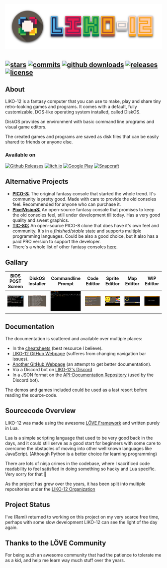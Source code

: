 
# ![LIKO-12](https://github.com/LIKO-12/Extras/raw/master/Readme-Screenshots/Header_Logo.png)

[![stars](https://badgen.net/github/stars/LIKO-12/LIKO-12)](https://github.com/LIKO-12/LIKO-12)
[![commits](https://badgen.net/github/commits/LIKO-12/LIKO-12)](https://github.com/LIKO-12/LIKO-12/commits/main)
[![github downloads](https://img.shields.io/github/downloads/LIKO-12/LIKO-12/total.svg)](https://github.com/LIKO-12/LIKO-12/releases)
[![releases](https://badgen.net/github/tag/LIKO-12/LIKO-12)](https://github.com/LIKO-12/LIKO-12/releases)
[![license](https://badgen.net/github/license/LIKO-12/LIKO-12)](https://github.com/LIKO-12/LIKO-12/blob/main/LICENSE)
---

## About

LIKO-12 is a fantasy computer that you can use to make, play and share tiny retro-looking games and programs. It comes
with a default, fully customizable, DOS-like operating system installed, called DiskOS.

DiskOS provides an environment with basic command line programs and visual game editors.

The created games and programs are saved as disk files that can be easily shared to friends or anyone else.

### Available on

[![Github Releases](https://badgen.net/badge/icon/Github%20Releases/black?icon=github&label)](https://github.com/LIKO-12/LIKO-12/releases)
[![Itch.io](https://badgen.net/badge/icon/Itch.io/red?label=%20)](https://ramilego4game.itch.io/liko12)
[![Google Play](https://badgen.net/badge/icon/Google%20Play/green?icon=googleplay&label)](https://play.google.com/store/apps/details?id=me.ramilego4game.liko12)
[![Snapcraft](https://badgen.net/badge/icon/Snapcraft/yellow?label=%20)](https://snapcraft.io/liko-12)

## Alternative Projects

- **[PICO-8:](https://www.lexaloffle.com/pico-8.php)** The original fantasy console that started the whole trend. It's community is pretty good. Made with care to provide the old consoles feel. Recommended for anyone who can purchase it.
- **[PixelVision8:](https://pixelvision8.github.io/Website/)** An open-source fantasy console that promises to keep the old consoles feel, still under development till today. Has a very good quality and sweet graphics.
- **[TIC-80:](https://tic80.com/)** An open-source PICO-8 clone that does have it's own feel and community. It's in a _finished/stable_ state and supports multiple programming languages. Could be also a good choice, but it also has a paid PRO version to support the developer.
- There's a whole list of other fantasy consoles [here](https://github.com/paladin-t/fantasy).

## Gallary

| BIOS POST Screen       | DiskOS Installer              | Commandline Prompt              | Code Edittor              | Sprite Edittor              | Map Edittor              | WIP Edittor              |
|------------------------|-------------------------------|---------------------------------|---------------------------|-----------------------------|--------------------------|--------------------------|
| ![BIOS POST][IMAGE_01] | ![DiskOS Installer][IMAGE_02] | ![Commandline Prompt][IMAGE_03] | ![Code Edittor][IMAGE_04] | ![Sprite Edittor][IMAGE_05] | ![Map Edittor][IMAGE_06] | ![WIP Edittor][IMAGE_07] |

[IMAGE_01]: https://raw.githubusercontent.com/LIKO-12/Extras/main/Readme-Screenshots/BIOS_POST.png
[IMAGE_02]: https://raw.githubusercontent.com/LIKO-12/Extras/main/Readme-Screenshots/DiskOS_Installer.png
[IMAGE_03]: https://raw.githubusercontent.com/LIKO-12/Extras/main/Readme-Screenshots/DiskOS_Prompt.gif
[IMAGE_04]: https://raw.githubusercontent.com/LIKO-12/Extras/main/Readme-Screenshots/Code_Editor.png
[IMAGE_05]: https://raw.githubusercontent.com/LIKO-12/Extras/main/Readme-Screenshots/Sprite_Editor.png
[IMAGE_06]: https://raw.githubusercontent.com/LIKO-12/Extras/main/Readme-Screenshots/Map_Editor.png
[IMAGE_07]: https://raw.githubusercontent.com/LIKO-12/Extras/main/Readme-Screenshots/WIP_Editor.png

## Documentation

The documentation is scattered and available over multiple places:

- In the [cheatsheets](https://liko-12.github.io/#/Documentation/Cheatsheets/) (best resource I believe).
- [LIKO-12 GitHub Webpage](https://liko-12.github.io/) (sufferes from changing navigation bar issues).
- [Another GitHub Webpage](https://liko-12.github.io/WIP/) (an attempt to get better documentation).
- Via a Discord bot on [LIKO-12's Discord](https://discord.gg/adjqkd639F)
- In a JSON format on the [API-Documentation Repository](https://github.com/LIKO-12/API-Documentation) (used by the Discord bot).

The demos and games included could be used as a last resort before reading the source-code.

## Sourcecode Overview

LIKO-12 was made using the awesome [LÖVE Framework](https://love2d.org) and written purely in Lua.

Lua is a simple scripting language that used to be very good back in the days, and it could still serve as a good start for beginners with some care to overcome the obstacles of moving into other well known languages like JavaScript. (Although Python is a better choice for learning programming)

There are lots of ninja crimes in the codebase, where I sacrificed code readability to feel satisfied in doing something so hacky and Lua specific. Very sorry for that 😬

As the project has grew over the years, it has been split into multiple repositories under the [LIKO-12 Organization](https://github.com/LIKO-12)

## Project Status

I've (Rami) returned to working on this project on my very scarce free time, perhaps with some slow development LIKO-12 can see the light of the day again. 

## Thanks to the LÖVE Community

For being such an awesome community that had the patience to tolerate me as a kid, and help me learn way much stuff over the years.
